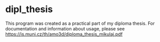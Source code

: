 # dipl_thesis
This program was created as a practical part of my diploma thesis. 
For documentation and information about usage, please see https://is.muni.cz/th/amo3d/diploma_thesis_mikulaj.pdf
